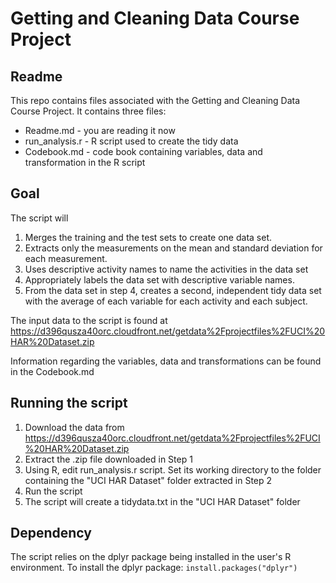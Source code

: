# Getting and Cleaning Data Course Project
## Readme
This repo contains files associated with the Getting and Cleaning Data Course Project.
It contains three files:
- Readme.md - you are reading it now
- run_analysis.r - R script used to create the tidy data
- Codebook.md - code book containing variables, data and transformation in the R script

## Goal 
The script will 

1. Merges the training and the test sets to create one data set.
2. Extracts only the measurements on the mean and standard deviation for each measurement. 
3. Uses descriptive activity names to name the activities in the data set
4. Appropriately labels the data set with descriptive variable names. 
5. From the data set in step 4, creates a second, independent tidy data set with the average of each variable for each activity and each subject.

The input data to the script is found at https://d396qusza40orc.cloudfront.net/getdata%2Fprojectfiles%2FUCI%20HAR%20Dataset.zip

Information regarding the variables, data and transformations can be found in the Codebook.md

## Running the script
1. Download the data from https://d396qusza40orc.cloudfront.net/getdata%2Fprojectfiles%2FUCI%20HAR%20Dataset.zip
2. Extract the .zip file downloaded in Step 1
3. Using R, edit run_analysis.r script. Set its working directory to the folder containing the "UCI HAR Dataset" folder extracted in Step 2
4. Run the script
5. The script will create a tidydata.txt in the "UCI HAR Dataset" folder

## Dependency
The script relies on the dplyr package being installed in the user's R environment. 
To install the dplyr package: `install.packages("dplyr")`
